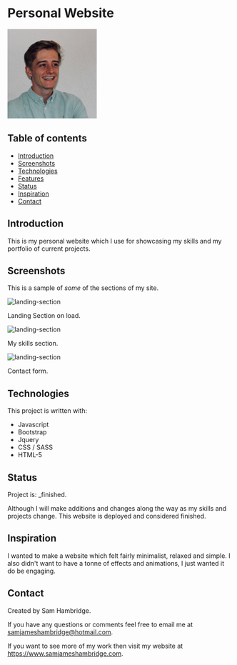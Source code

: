 # Personal Website

<img src="./img/profile-pic.jpg" width="200">

## Table of contents
* [Introduction](#introduction)
* [Screenshots](#screenshots)
* [Technologies](#technologies)
* [Features](#features)
* [Status](#status)
* [Inspiration](#inspiration)
* [Contact](#contact)

## Introduction
This is my personal website which I use for showcasing my skills and my portfolio of current projects. 

## Screenshots

This is a sample of <em>some</em> of the sections of my site.

![landing-section](https://github.com/samjameshambridge/Personal-Website/tree/screenshots/screenshots/landing-section.png)

Landing Section on load.

![landing-section](https://github.com/samjameshambridge/Personal-Website/tree/screenshots/screenshots/skills-section.png)

My skills section.

![landing-section](https://github.com/samjameshambridge/Personal-Website/tree/screenshots/screenshots/contact-section.png)

Contact form.

## Technologies
This project is written with:
* Javascript
* Bootstrap
* Jquery
* CSS / SASS
* HTML-5

## Status

Project is: _finished.

Although I will make additions and changes along the way as my skills and projects change. This website is deployed and considered finished.

## Inspiration

I wanted to make a website which felt fairly minimalist, relaxed and simple. I also didn't want to have a tonne of effects and animations, I just wanted it do be engaging.

## Contact

Created by Sam Hambridge.

If you have any questions or comments feel free to email me at samjameshambridge@hotmail.com.

If you want to see more of my work then visit my website at https://www.samjameshambridge.com.
